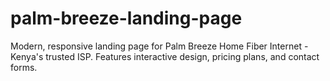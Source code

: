 # palm-breeze-landing-page
Modern, responsive landing page for Palm Breeze Home Fiber Internet - Kenya's trusted ISP. Features interactive design, pricing plans, and contact forms.
